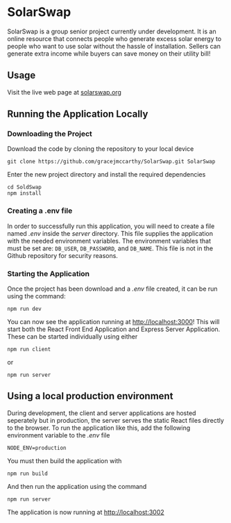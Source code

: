 # SolarSwap

SolarSwap is a group senior project currently under development. It is 
an online resource that connects people who generate excess solar energy to 
people who want to use solar without the hassle of installation. Sellers can 
generate extra income while buyers can save money on their utility bill!

## Usage

Visit the live web page at [solarswap.org](https://solarswap.org)

## Running the Application Locally

### Downloading the Project

Download the code by cloning the repository to your local device

    git clone https://github.com/gracejmccarthy/SolarSwap.git SolarSwap
    
Enter the new project directory and install the required dependencies

    cd SoldSwap
    npm install

### Creating a .env file

In order to successfully run this application, you will need to create a file 
named *.env* inside the *server* directory. This file supplies the application
with the needed environment variables. The environment variables that must be 
set are: `DB_USER`, `DB_PASSWORD`, and `DB_NAME`. This file is not in the Github
repository for security reasons. 

### Starting the Application

Once the project has been download and a *.env* file created, it can be run using the command:

    npm run dev
    
You can now see the application running at 
[http://localhost:3000](http://localhost:3000)! This will start both the React 
Front End Application and Express Server Application. These can be started 
individually using either 

    npm run client

or 

    npm run server
    
## Using a local production environment

During development, the client and server applications are hosted seperately 
but in production, the server serves the static React files directly to the 
browser. To run the application like this, add the following environment 
variable to the *.env* file 

    NODE_ENV=production

You must then build the application with

    npm run build

And then run the application using the command

    npm run server
    
The application is now running at [http://localhost:3002](http://localhost:3002)
